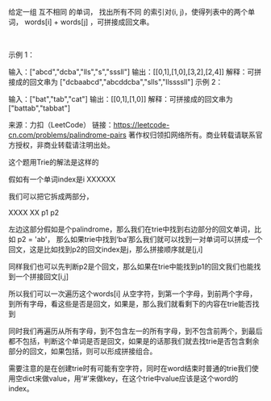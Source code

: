 给定一组 互不相同 的单词， 找出所有不同 的索引对(i, j)，使得列表中的两个单词， words[i] + words[j] ，可拼接成回文串。

 

示例 1：

输入：["abcd","dcba","lls","s","sssll"]
输出：[[0,1],[1,0],[3,2],[2,4]] 
解释：可拼接成的回文串为 ["dcbaabcd","abcddcba","slls","llssssll"]
示例 2：

输入：["bat","tab","cat"]
输出：[[0,1],[1,0]] 
解释：可拼接成的回文串为 ["battab","tabbat"]

来源：力扣（LeetCode）
链接：https://leetcode-cn.com/problems/palindrome-pairs
著作权归领扣网络所有。商业转载请联系官方授权，非商业转载请注明出处。

这个题用Trie的解法是这样的

假如有一个单词index是i
XXXXXX

我们可以把它拆成两部分，

XXXX  XX
p1    p2

左边这部分假如是个palindrome，那么我们在trie中找到右边部分的回文单词，比如
p2 = 'ab'， 那么如果trie中找到‘ba’那么我们就可以找到一对单词可以拼成一个回文，这是比如找到p2的回文index是j，那么拼接顺序就是[j,i]

同样我们也可以先判断p2是个回文，那么如果在trie中能找到p1的回文我们也能找到一个拼接回文[i,j]

所以我们可以一次遍历这个words[i] 从空字符，到第一个字母，到前两个字母，到所有字母，看这些是否是回文，如果是，那么我们就看剩下的内容在trie能否找到

同时我们再遍历从所有字母，到不包含左一的所有字母，到不包含前两个，到最后都不包括，判断这个单词是否是回文，如果是的话那我们就去找trie是否包含剩余部分的回文，如果包括，则可以形成拼接组合。

需要注意的是在创建trie时有可能有空字符，同时在word结束时普通的trie我们使用空dict来做value，用‘#’来做key，在这个trie中value应该是这个word的index。

